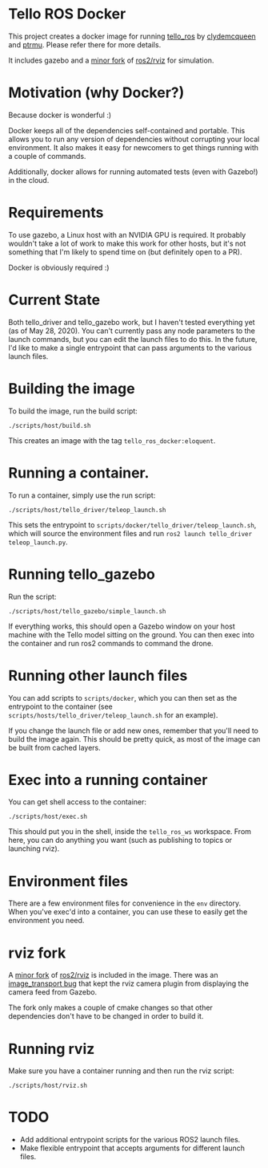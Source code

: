 # Tello ROS Docker
This project creates a docker image for running [tello_ros](https://github.com/clydemcqueen/tello_ros/tree/master/tello_gazebo) by [clydemcqueen](https://github.com/clydemcqueen) and [ptrmu](https://github.com/ptrmu).  Please refer there for more details.

It includes gazebo and a [minor fork](https://github.com/bluecamel/rviz/tree/tello_ros) of [ros2/rviz](https://github.com/ros2/rviz) for simulation.

# Motivation (why Docker?)
Because docker is wonderful :)

Docker keeps all of the dependencies self-contained and portable.  This allows you to run any version of dependencies without corrupting your local environment.  It also makes it easy for newcomers to get things running with a couple of commands.

Additionally, docker allows for running automated tests (even with Gazebo!) in the cloud.

# Requirements
To use gazebo, a Linux host with an NVIDIA GPU is required.  It probably wouldn't take a lot of work to make this work for other hosts, but it's not something that I'm likely to spend time on (but definitely open to a PR).

Docker is obviously required :)

# Current State
Both tello_driver and tello_gazebo work, but I haven't tested everything yet (as of May 28, 2020).  You can't currently pass any node parameters to the launch commands, but you can edit the launch files to do this.  In the future, I'd like to make a single entrypoint that can pass arguments to the various launch files.

# Building the image
To build the image, run the build script:
```
./scripts/host/build.sh
```

This creates an image with the tag `tello_ros_docker:eloquent`.

# Running a container.
To run a container, simply use the run script:
```
./scripts/host/tello_driver/teleop_launch.sh
```

This sets the entrypoint to `scripts/docker/tello_driver/teleop_launch.sh`, which will source the environment files and run `ros2 launch tello_driver teleop_launch.py`.

# Running tello_gazebo
Run the script:
```
./scripts/host/tello_gazebo/simple_launch.sh
```

If everything works, this should open a Gazebo window on your host machine with the Tello model sitting on the ground.  You can then exec into the container and run ros2 commands to command the drone.

# Running other launch files
You can add scripts to `scripts/docker`, which you can then set as the entrypoint to the container (see `scripts/hosts/tello_driver/teleop_launch.sh` for an example).

If you change the launch file or add new ones, remember that you'll need to build the image again.  This should be pretty quick, as most of the image can be built from cached layers.

# Exec into a running container
You can get shell access to the container:
```
./scripts/host/exec.sh
```

This should put you in the shell, inside the `tello_ros_ws` workspace.  From here, you can do anything you want (such as publishing to topics or launching rviz).

# Environment files
There are a few environment files for convenience in the `env` directory.  When you've exec'd into a container, you can use these to easily get the environment you need.

# rviz fork
A [minor fork](https://github.com/bluecamel/rviz/tree/tello_ros) of [ros2/rviz](https://github.com/ros2/rviz) is included in the image.  There was an [image_transport bug](https://github.com/ros2/rviz/issues/207) that kept the rviz camera plugin from displaying the camera feed from Gazebo.

The fork only makes a couple of cmake changes so that other dependencies don't have to be changed in order to build it.

# Running rviz
Make sure you have a container running and then run the rviz script:
```
./scripts/host/rviz.sh
```

# TODO
- Add additional entrypoint scripts for the various ROS2 launch files.
- Make flexible entrypoint that accepts arguments for different launch files.
